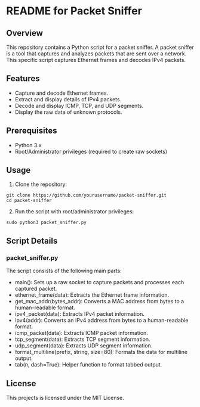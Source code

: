 # README for Packet Sniffer #
## Overview ##
This repository contains a Python script for a packet sniffer. A packet sniffer is a tool that captures and analyzes packets that are sent over a network. This specific script captures Ethernet frames and decodes IPv4 packets.

## Features ##
- Capture and decode Ethernet frames.
- Extract and display details of IPv4 packets.
- Decode and display ICMP, TCP, and UDP segments.
- Display the raw data of unknown protocols.

## Prerequisites ##
- Python 3.x
- Root/Administrator privileges (required to create raw sockets)

## Usage ##
1. Clone the repository:
```
git clone https://github.com/yourusername/packet-sniffer.git
cd packet-sniffer
```
2. Run the script with root/administrator privileges:
```
sudo python3 packet_sniffer.py
```

## Script Details ##
### packet_sniffer.py ###
The script consists of the following main parts:
- main(): Sets up a raw socket to capture packets and processes each captured packet.
- ethernet_frame(data): Extracts the Ethernet frame information.
- get_mac_addr(bytes_addr): Converts a MAC address from bytes to a human-readable format.
- ipv4_packet(data): Extracts IPv4 packet information.
- ipv4(addr): Converts an IPv4 address from bytes to a human-readable format.
- icmp_packet(data): Extracts ICMP packet information.
- tcp_segment(data): Extracts TCP segment information.
- udp_segment(data): Extracts UDP segment information.
- format_multiline(prefix, string, size=80): Formats the data for multiline output.
- tab(n, dash=True): Helper function to format tabbed output.

## License ##
This projects is licensed under the MIT License.
